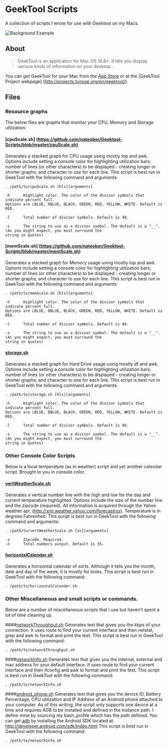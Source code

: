 # GeekTool Scripts

A collection of scripts I wrote for use with Geektool on my Macs.

<img src="http://dl.dropbox.com/u/2970815/Geektool.png" alt="Background Example" />

## About
>GeekTool is an application for Mac OS 10.6+. 
>It lets you display various kinds of information on your desktop...

You can get GeekTool for your Mac from the [App Store](http://itunes.apple.com/us/app/geektool/id456877552?mt=12) or at the [GeekTool Project webpage] (http://projects.tynsoe.org/en/geektool/).

## Files
### Resource graphs
The below flies are graphs that monitor your CPU, Memory and Storage utilization.

#### [cpuScale.sh] (https://github.com/nateober/Geektool-Scripts/blob/master/cpuScale.sh)
Generates a stacked graph for CPU usage using mostly top and awk.
Options include setting a console color for highlighting utilization bars; number of lines (or other characters) to be displayed - creating longer or shorter graphs; and character to use for each line. 
This script is best run in GeekTool with the following command and arguments:

	. /path/to/cpuScale.sh [hls][arguments]
	
	-h      Highlight color. The color of the divisor symbols that indicate percent full. 
	Options are LBLUE, DBLUE, BLACK, GREEN, RED, YELLOW, WHITE. Default is RED.
	
	-l      Total number of divisor symbols. Default is 40.
	
	-s      The string to use as a divisor symbol. The default is a "__". (As you might expect, you must surround the
	string in quotes)

#### [memScale.sh] (https://github.com/nateober/Geektool-Scripts/blob/master/memScale.sh)
Generates a stacked graph for Memory usage using mostly top and awk.
Options include setting a console color for highlighting utilization bars; number of lines (or other characters) to be displayed - creating longer or shorter graphs; and character to use for each line. 
This script is best run in GeekTool with the following command and arguments:

	. /path/to/memScale.sh [hls][arguments]
	
	-h      Highlight color. The color of the divisor symbols that indicate percent full. 
	Options are LBLUE, DBLUE, BLACK, GREEN, RED, YELLOW, WHITE. Default is RED.
	
	-l      Total number of divisor symbols. Default is 40.
	
	-s      The string to use as a divisor symbol. The default is a "__". (As you might expect, you must surround the
	string in quotes)

#### [storage.sh](https://github.com/nateober/Geektool-Scripts/blob/master/storage.sh)
Generates a stacked graph for Hard Drive usage using mostly df and awk.
Options include setting a console color for highlighting utilization bars; number of lines (or other characters) to be displayed - creating longer or shorter graphs; and character to use for each line. 
This script is best run in GeekTool with the following command and arguments:

	. /path/to/storage.sh [hls][arguments]
	
	-h      Highlight color. The color of the divisor symbols that indicate percent full. 
	Options are LBLUE, DBLUE, BLACK, GREEN, RED, YELLOW, WHITE. Default is RED.
	
	-l      Total number of divisor symbols. Default is 40.
	
	-s      The string to use as a divisor symbol. The default is a "__". (As you might expect, you must surround the
	string in quotes)
	
### Other Console Color Scripts
Below is a local temperature (as in weather) script and yet another calendar script. Brought to you in console color.

#### [vertWeatherScale.sh](https://github.com/nateober/Geektool-Scripts/blob/master/vertWeatherScale.sh)
Generates a vertical number line with the high and low for the day and current temperature highlighted.
Options include the size of the number line and the zipcode (required). All information is acquired through the Yahoo weather api. (http://xml.weather.yahoo.com/forecastrss).
Temperature is in degrees Fahrenheit.
This script is best run in GeekTool with the following command and arguments:

	. /path/to/vertWeatherScale.sh [zn][arguments]
	
	-z      Zipcode. Required.
	-n      Total numbers output. Default is 35.

#### [horizontalCalender.sh](https://github.com/nateober/Geektool-Scripts/blob/master/horizontalCalender.sh)
Generates a horizontal calendar of sorts. Although it tells you the month, date and day of the week, it is mostly for looks.
This script is best run in GeekTool with the following command:

	. /path/to/horizontalCalender.sh
	
### Other Miscellaneous and small scripts or commands. 
Below are a number of miscellaneous scripts that I use but haven't spent a lot of time cleaning up.

####[networkThroughput.sh](https://github.com/nateober/Geektool-Scripts/blob/master/networkThroughput.sh)
Generates text that gives you the kbps of your connection. It uses route to find your current interface and then netstat, grep and awk to format and print the text.
This script is best run in GeekTool with the following command:

	. /path/to/networkThroughput.sh

####[networkInfo.sh](https://github.com/nateober/Geektool-Scripts/blob/master/networkInfo.sh)
Generates text that gives you the internal, external and mac address for your default interface. It uses route to find your current interface and then ifconfig and awk to format and print the text.
This script is best run in GeekTool with the following command:
	
	. /path/to/networkInfo.sh
	
####[android_phone.sh](https://github.com/nateober/Geektool-Scripts/blob/master/android_phone.sh)
Generates text that gives you the device ID, Battery Percentage, CPU utilization and IP Address of an Android phone attached to your computer. As of this writing, the script only supports one device at a time and requires ADB to be installed and defined in the instance path. I define mine by sourcing my bash_profile which has the path defined.
You can get [adb](http://http://developer.android.com/tools/help/adb.html) by installing the Android SDK located at: http://developer.android.com/sdk/index.html 
This script is best run in GeekTool with the following command:
	
	. /path/to/networkInfo.sh
	